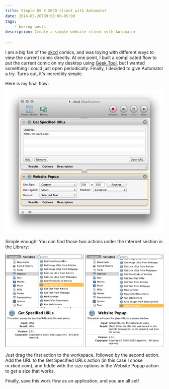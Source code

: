 ```yaml
---
title: Simple OS X XKCD client with Automator
date: 2014-05-20T09:03:00-05:00
tags:
    - boring posts
description: Create a simple website client with Automator

---
```


I am a big fan of the [xkcd][1] comics, and was toying with different ways to view the current comic directly. At one point, I built a complicated flow to put the current comic on my desktop using [Geek Tool][2], but I wanted something I could just open periodically. Finally, I decided to give Automator a try. Turns out, it's incredibly simple.

Here is my final flow:

![Automator Final][flow]

Simple enough! You can find those two actions under the Internet section in the Library:

![Actions][actions]

Just drag the first action to the workspace, followed by the second action. Add the URL to the Get Specified URLs action (in this case I chose m.xkcd.com), and fiddle with the size options in the Website Popup action to get a size that works.

Finally, save this work flow as an application, and you are all set!

[1]:http://xkcd.com
[2]:http://projects.tynsoe.org/en/geektool/
[flow]:/images/20140520/automator.png
[actions]:/images/20140520/actions.png